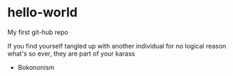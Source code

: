 # hello-world
My first git-hub repo

If you find yourself tangled up with another individual for no logical reason what's so ever, they are part of your karass 
- Bokononism 
